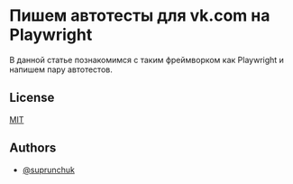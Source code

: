 
# Пишем автотесты для vk.com на Playwright

В данной статье познакомимся с таким фреймворком как Playwright и напишем пару автотестов.




## License

[MIT](https://github.com/suprunchuk/playwright-demo-vkcom/blob/main/LICENSE)



## Authors

- [@suprunchuk](https://www.github.com/suprunchuk)


